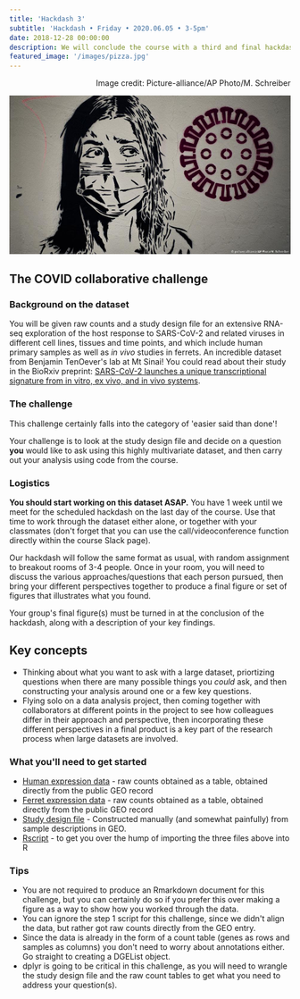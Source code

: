 ```yaml
---
title: 'Hackdash 3'
subtitle: 'Hackdash • Friday • 2020.06.05 • 3-5pm'
date: 2018-12-28 00:00:00
description: We will conclude the course with a third and final hackdash. 
featured_image: '/images/pizza.jpg'
---
```


<div style="text-align: right"> Image credit: Picture-alliance/AP Photo/M. Schreiber </div>

![](/images/COVID.jpg)

## The COVID collaborative challenge

### Background on the dataset

You will be given raw counts and a study design file for an extensive RNA-seq exploration of the host response to SARS-CoV-2 and related viruses in different cell lines, tissues and time points, and which include human primary samples as well as *in vivo* studies in ferrets.  An incredible dataset from Benjamin TenOever's lab at Mt Sinai!  You could read about their study in the BioRxiv preprint: [SARS-CoV-2 launches a unique transcriptional signature from in vitro, ex vivo, and in vivo systems](https://doi.org/10.1101/2020.03.24.004655).

### The challenge

This challenge certainly falls into the category of 'easier said than done'!

Your challenge is to look at the study design file and decide on a question **you** would like to ask using this highly multivariate dataset, and then carry out your analysis using code from the course.  

### Logistics

**You should start working on this dataset ASAP.**  You have 1 week until we meet for the scheduled hackdash on the last day of the course.  Use that time to work through the dataset either alone, or together with your classmates (don't forget that you can use the call/videoconference function directly within the course Slack page).  

Our hackdash will follow the same format as usual, with random assignment to breakout rooms of 3-4 people.  Once in your room, you will need to discuss the various approaches/questions that each person pursued, then bring your different perspectives together to produce a final figure or set of figures that illustrates what you found.  

Your group's final figure(s) must be turned in at the conclusion of the hackdash, along with a description of your key findings.

## Key concepts

* Thinking about what you want to ask with a large dataset, priortizing questions when there are many possible things you *could* ask, and then constructing your analysis around one or a few key questions.
* Flying solo on a data analysis project, then coming together with collaborators at different points in the project to see how colleagues differ in their approach and perspective, then incorporating these different perspectives in a final product is a key part of the research process when large datasets are involved.

### What you'll need to get started

* [Human expression data](http://DIYtranscriptomics.github.io/Data/files/GSE147507_RawReadCounts_Human.tsv) - raw counts obtained as a table, obtained directly from the public GEO record
* [Ferret expression data](http://DIYtranscriptomics.github.io/Data/files/GSE147507_RawReadCounts_Ferret.tsv) - raw counts obtained as a table, obtained directly from the public GEO record
* [Study design file](http://DIYtranscriptomics.github.io/Data/files/covid_metadata.txt) - Constructed manually (and somewhat painfully) from sample descriptions in GEO.
* [Rscript](http://DIYtranscriptomics.github.io/Data/files/loadData.R) - to get you over the hump of importing the three files above into R


### Tips

* You are not required to produce an Rmarkdown document for this challenge, but you can certainly do so if you prefer this over making a figure as a way to show how you worked through the data.
* You can ignore the step 1 script for this challenge, since we didn't align the data, but rather got raw counts directly from the GEO entry.
* Since the data is already in the form of a count table (genes as rows and samples as columns) you don't need to worry about annotations either.  Go straight to creating a DGEList object.
* dplyr is going to be critical in this challenge, as you will need to wrangle the study design file and the raw count tables to get what you need to address your question(s).

